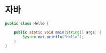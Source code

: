 # 자바

```java
public class Hello {

	public static void main(String[] args) {
		System.out.println("Hello");
	}
}
```


